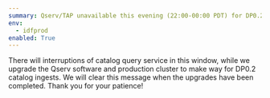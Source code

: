 ```yaml
---
summary: Qserv/TAP unavailable this evening (22:00-00:00 PDT) for DP0.2 prep
env:
  - idfprod
enabled: True
---
```


There will interruptions of catalog query service in this window, while we upgrade the Qserv software and production cluster to make way for DP0.2 catalog ingests.  We will clear this message when the upgrades have been completed.  Thank you for your patience!
